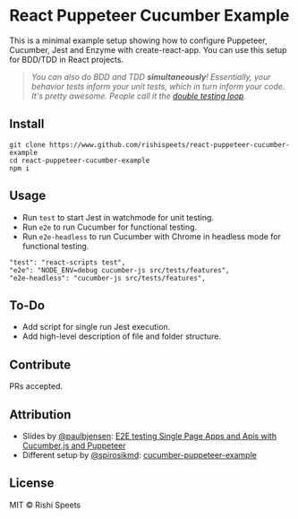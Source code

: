 # React Puppeteer Cucumber Example

This is a minimal example setup showing how to configure Puppeteer, Cucumber, Jest and Enzyme with create-react-app. You can use this setup for BDD/TDD in React projects.

> _You can also do BDD and TDD **simultaneously**! Essentially, your behavior tests inform your unit tests, which in turn inform your code. It's pretty awesome. People call it the [double testing loop](https://www.slideshare.net/JessicaMauerhan/double-loop-tdd-bdd-done-right)._

## Install

```
git clone https://www.github.com/rishispeets/react-puppeteer-cucumber-example
cd react-puppeteer-cucumber-example
npm i
```

## Usage

- Run `test` to start Jest in watchmode for unit testing.
- Run `e2e` to run Cucumber for functional testing.
- Run `e2e-headless` to run Cucumber with Chrome in headless mode for functional testing.

```
"test": "react-scripts test",
"e2e": "NODE_ENV=debug cucumber-js src/tests/features",
"e2e-headless": "cucumber-js src/tests/features",
```

## To-Do

- Add script for single run Jest execution.
- Add high-level description of file and folder structure.

## Contribute

PRs accepted.

## Attribution

- Slides by [@paulbjensen](https://github.com/paulbjensen): [E2E testing Single Page Apps and Apis with Cucumber.js and Puppeteer](https://www.slideshare.net/paulbjensen/e2e-testing-single-page-apps-and-apis-with-cucumberjs-and-puppeteer)
- Different setup by [@spirosikmd](https://github.com/spirosikmd): [cucumber-puppeteer-example](https://github.com/spirosikmd/cucumber-puppeteer-example)

## License

MIT © Rishi Speets
